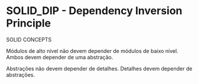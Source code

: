 # SOLID_DIP - Dependency Inversion Principle
SOLID CONCEPTS

Módulos de alto nível não devem depender de módulos de baixo nível. Ambos devem depender de uma abstração.

Abstrações não devem depender de detalhes. Detalhes devem depender de abstrações.
